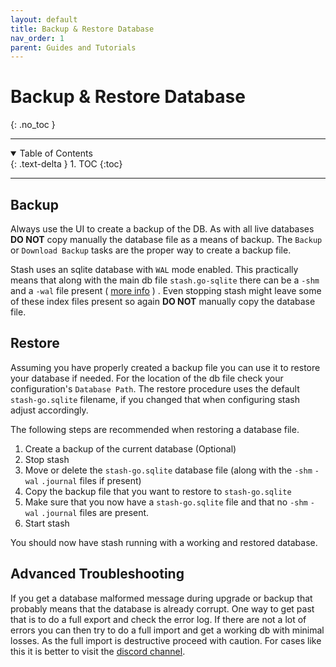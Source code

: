 ```yaml
---
layout: default
title: Backup & Restore Database
nav_order: 1
parent: Guides and Tutorials
---
```

# **Backup & Restore Database**
{: .no_toc }

---

<details open markdown="block">
  <summary>
    Table of Contents
  </summary>
  {: .text-delta }
1. TOC
{:toc}
</details>

---

## Backup

Always use the UI to create a backup of the DB. As with all live databases **DO NOT** copy manually the database file as a means of backup.
The `Backup` or `Download Backup` tasks are the proper way to create a backup file.

Stash uses an sqlite database with `WAL` mode enabled. This practically means that along with the main db file `stash.go-sqlite` there can be a `-shm` and a `-wal` file present ( [more info](https://sqlite.org/wal.html) ) . Even stopping stash might leave some of these index files present so again **DO NOT** manually copy the database file.

## Restore

Assuming you have properly created a backup file you can use it to restore your database if needed.
For the location of the db file check your configuration's `Database Path`.
The restore procedure uses the default `stash-go.sqlite` filename, if you changed that when configuring stash adjust accordingly.

The following steps are recommended when restoring a database file.

1. Create a backup of the current database (Optional)
1. Stop stash
1. Move or delete the `stash-go.sqlite` database file (along with the `-shm` `-wal` `.journal` files if present)
1. Copy the backup file that you want to restore to `stash-go.sqlite`
1. Make sure that you now have a `stash-go.sqlite` file and that no `-shm` `-wal` `.journal` files are present. 
1. Start stash

You should now have stash running with a working and restored database.


## Advanced Troubleshooting

If you get a database malformed message during upgrade or backup that probably means that the database is already corrupt. One way to get past that is to do a full export and check the error log. If there are not a lot of errors you can then try to do a full import and get a working db with minimal losses. As the full import is destructive proceed with caution. 
For cases like this it is better to visit the [discord channel](https://discord.gg/2TsNFKt).




